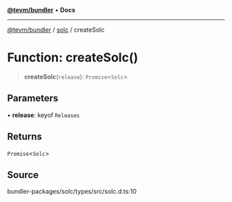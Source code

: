 [**@tevm/bundler**](../../README.md) • **Docs**

***

[@tevm/bundler](../../modules.md) / [solc](../README.md) / createSolc

# Function: createSolc()

> **createSolc**(`release`): `Promise`\<`Solc`\>

## Parameters

• **release**: keyof `Releases`

## Returns

`Promise`\<`Solc`\>

## Source

bundler-packages/solc/types/src/solc.d.ts:10
